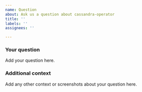 ```yaml
---
name: Question
about: Ask us a question about cassandra-operator
title: ''
labels: ''
assignees: ''

---
```


### Your question
Add your question here.

### Additional context
Add any other context or screenshots about your question here.
